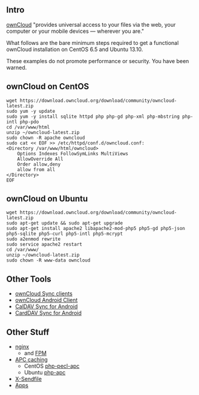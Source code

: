 ## Intro
[ownCloud](http://owncloud.org/) "provides universal access to your files via the web, your computer or your mobile devices — wherever you are."

What follows are the bare minimum steps required to get a functional ownCloud installation on CentOS 6.5 and Ubuntu 13.10.

These examples do not promote performance or security.  You have been warned.

## ownCloud on CentOS
```shell
wget https://download.owncloud.org/download/community/owncloud-latest.zip
sudo yum -y update
sudo yum -y install sqlite httpd php php-gd php-xml php-mbstring php-intl php-pdo
cd /var/www/html
unzip ~/owncloud-latest.zip
sudo chown -R apache owncloud
sudo cat << EOF >> /etc/httpd/conf.d/owncloud.conf:
<Directory /var/www/html/owncloud>
    Options Indexes FollowSymLinks MultiViews
    AllowOverride All
    Order allow,deny
    allow from all
</Directory>
EOF
```

## ownCloud on Ubuntu
```shell
wget https://download.owncloud.org/download/community/owncloud-latest.zip
sudo apt-get update && sudo apt-get upgrade
sudo apt-get install apache2 libapache2-mod-php5 php5-gd php5-json php5-sqlite php5-curl php5-intl php5-mcrypt
sudo a2enmod rewrite
sudo service apache2 restart
cd /var/www/
unzip ~/owncloud-latest.zip
sudo chown -R www-data owncloud
```

## Other Tools
* [ownCloud Sync clients](http://owncloud.org/sync-clients/)
* [ownCloud Android Client](https://play.google.com/store/apps/details?id=com.owncloud.android)
* [CalDAV Sync for Android](https://play.google.com/store/apps/details?id=org.dmfs.caldav.lib)
* [CardDAV Sync for Android](https://play.google.com/store/apps/details?id=org.dmfs.carddav.Sync)

## Other Stuff
* [nginx](http://doc.owncloud.org/server/6.0/admin_manual/installation/installation_source.html#nginx-configuration)
  * and [FPM](http://us3.php.net/fpm)
* [APC caching](http://us1.php.net/apc)
  * CentOS [php-pecl-apc](php-pecl-apc)
  * Ubuntu [php-apc](http://packages.ubuntu.com/saucy/php-apc)
* [X-Sendfile](http://doc.owncloud.org/server/6.0/admin_manual/configuration/xsendfile.html)
* [Apps](http://apps.owncloud.com/)
 
